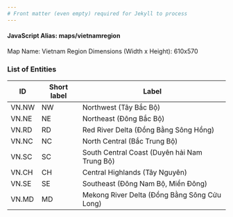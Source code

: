 ```yaml
---
# Front matter (even empty) required for Jekyll to process
---
```


#### JavaScript Alias: maps/vietnamregion

Map Name: Vietnam Region
Dimensions (Width x Height): 610x570





### List of Entities

ID | Short label | Label
---|---|---|
VN.NW|NW|Northwest (Tây Bắc Bộ)
VN.NE|NE|Northeast (Đông Bắc Bộ)
VN.RD|RD|Red River Delta (Đồng Bằng Sông Hồng)
VN.NC|NC|North Central (Bắc Trung Bộ)
VN.SC|SC|South Central Coast (Duyên hải Nam Trung Bộ)
VN.CH|CH|Central Highlands (Tây Nguyên)
VN.SE|SE|Southeast (Đông Nam Bộ, Miền Đông)
VN.MD|MD|Mekong River Delta (Đồng Bằng Sông Cửu Long)